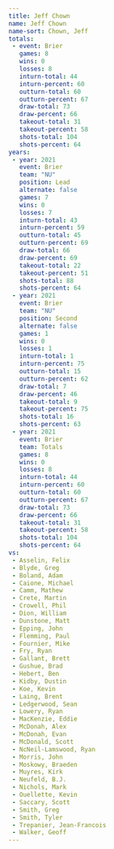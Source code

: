 ```yaml
---
title: Jeff Chown
name: Jeff Chown
name-sort: Chown, Jeff
totals:
 - event: Brier
   games: 8
   wins: 0
   losses: 8
   inturn-total: 44
   inturn-percent: 60
   outturn-total: 60
   outturn-percent: 67
   draw-total: 73
   draw-percent: 66
   takeout-total: 31
   takeout-percent: 58
   shots-total: 104
   shots-percent: 64
years:
 - year: 2021
   event: Brier
   team: "NU"
   position: Lead
   alternate: false
   games: 7
   wins: 0
   losses: 7
   inturn-total: 43
   inturn-percent: 59
   outturn-total: 45
   outturn-percent: 69
   draw-total: 66
   draw-percent: 69
   takeout-total: 22
   takeout-percent: 51
   shots-total: 88
   shots-percent: 64
 - year: 2021
   event: Brier
   team: "NU"
   position: Second
   alternate: false
   games: 1
   wins: 0
   losses: 1
   inturn-total: 1
   inturn-percent: 75
   outturn-total: 15
   outturn-percent: 62
   draw-total: 7
   draw-percent: 46
   takeout-total: 9
   takeout-percent: 75
   shots-total: 16
   shots-percent: 63
 - year: 2021
   event: Brier
   team: Totals
   games: 8
   wins: 0
   losses: 8
   inturn-total: 44
   inturn-percent: 60
   outturn-total: 60
   outturn-percent: 67
   draw-total: 73
   draw-percent: 66
   takeout-total: 31
   takeout-percent: 58
   shots-total: 104
   shots-percent: 64
vs:
 - Asselin, Felix
 - Blyde, Greg
 - Boland, Adam
 - Caione, Michael
 - Camm, Mathew
 - Crete, Martin
 - Crowell, Phil
 - Dion, William
 - Dunstone, Matt
 - Epping, John
 - Flemming, Paul
 - Fournier, Mike
 - Fry, Ryan
 - Gallant, Brett
 - Gushue, Brad
 - Hebert, Ben
 - Kidby, Dustin
 - Koe, Kevin
 - Laing, Brent
 - Ledgerwood, Sean
 - Lowery, Ryan
 - MacKenzie, Eddie
 - McDonah, Alex
 - McDonah, Evan
 - McDonald, Scott
 - NcNeil-Lamswood, Ryan
 - Morris, John
 - Moskowy, Braeden
 - Muyres, Kirk
 - Neufeld, B.J.
 - Nichols, Mark
 - Ouellette, Kevin
 - Saccary, Scott
 - Smith, Greg
 - Smith, Tyler
 - Trepanier, Jean-Francois
 - Walker, Geoff
---
```

